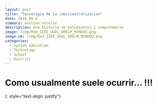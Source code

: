 ```yaml
--- 
layout: post
title: "Tecnología de la (des)centralización"
date: 2018-06-4
summary: Gestión escolar
description: Una historia de estudiantes y computadoras
image: /img/Red_IIEE_UGEL_DRELM_MINEDU.png
image-sm: /img/Red_IIEE_UGEL_DRELM_MINEDU.png
categories:
  - System education
  - Technology 
  - School
  - District
---
```

# Como usualmente suele ocurrir... !!!
{: style="text-align: justify"}
 

